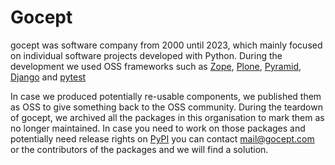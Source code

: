 # Gocept

gocept was software company from 2000 until 2023, which mainly focused on
individual software projects developed with Python. During the development we
used OSS frameworks such
as [Zope](https://github.com/zopefoundation/Zope), [Plone](https://github.com/plone/),
[Pyramid](https://github.com/Pylons/pyramid), [Django](https://github.com/django/) and [pytest](https://github.com/pytest-dev/pytest)

In case we produced potentially re-usable components, we published them as OSS
to give something back to the OSS community. During the teardown of gocept, we
archived all the packages in this organisation to mark them as no longer
maintained. In case you need to work on those packages and potentially need
release rights on [PyPI](https://pypi.org/) you can contact mail@gocept.com or
the contributors of the packages and we will find a solution.


